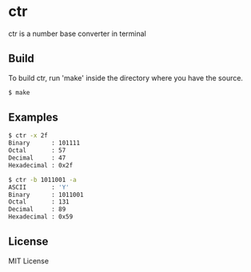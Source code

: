 # ctr

ctr is a number base converter in terminal

## Build

To build ctr, run 'make' inside the directory where you have the source.

```sh
$ make
```

## Examples
```sh
$ ctr -x 2f
Binary      : 101111
Octal       : 57
Decimal     : 47
Hexadecimal : 0x2f

$ ctr -b 1011001 -a
ASCII       : 'Y'
Binary      : 1011001
Octal       : 131
Decimal     : 89
Hexadecimal : 0x59
```

## License

MIT License
